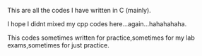 This are all the codes I have written in C (mainly).

I hope I didnt mixed my cpp codes here...again...hahahahaha.

This codes sometimes written for practice,sometimes for my lab exams,sometimes for just practice.
